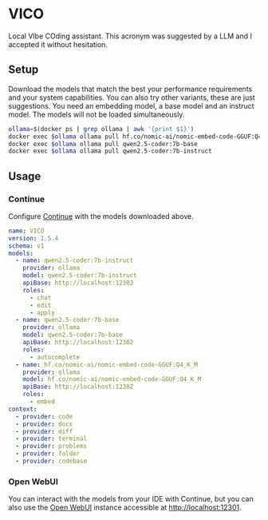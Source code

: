 # VICO

Local VIbe COding assistant. This acronym was suggested by a LLM and I accepted
it without hesitation.

## Setup

Download the models that match the best your performance requirements and your
system capabilities. You can also try other variants, these are just
suggestions. You need an embedding model, a base model and an instruct model.
The models will not be loaded simultaneously.

```bash
ollama=$(docker ps | grep ollama | awk '{print $1}')
docker exec $ollama ollama pull hf.co/nomic-ai/nomic-embed-code-GGUF:Q4_K_M
docker exec $ollama ollama pull qwen2.5-coder:7b-base
docker exec $ollama ollama pull qwen2.5-coder:7b-instruct
```

## Usage

### Continue

Configure [Continue](https://www.continue.dev) with the models downloaded above.

```yaml
name: VICO
version: 1.5.4
schema: v1
models:
  - name: qwen2.5-coder:7b-instruct
    provider: ollama
    model: qwen2.5-coder:7b-instruct
    apiBase: http://localhost:12302
    roles:
      - chat
      - edit
      - apply
  - name: qwen2.5-coder:7b-base
    provider: ollama
    model: qwen2.5-coder:7b-base
    apiBase: http://localhost:12302
    roles:
      - autocomplete
  - name: hf.co/nomic-ai/nomic-embed-code-GGUF:Q4_K_M
    provider: ollama
    model: hf.co/nomic-ai/nomic-embed-code-GGUF:Q4_K_M
    apiBase: http://localhost:12302
    roles:
      - embed
context:
  - provider: code
  - provider: docs
  - provider: diff
  - provider: terminal
  - provider: problems
  - provider: folder
  - provider: codebase
```

### Open WebUI

You can interact with the models from your IDE with Continue, but you can also
use the [Open WebUI](https://openwebui.com) instance accessible at
[http://localhost:12301](http://localhost:12301).
